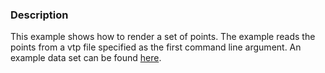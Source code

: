 ### Description

This example shows how to render a set of points. The example reads the points from a vtp file specified as the first command line argument. An example data set can be found [here](../../../SupplementaryData/Cxx/Visualization/Ring.vtp).
